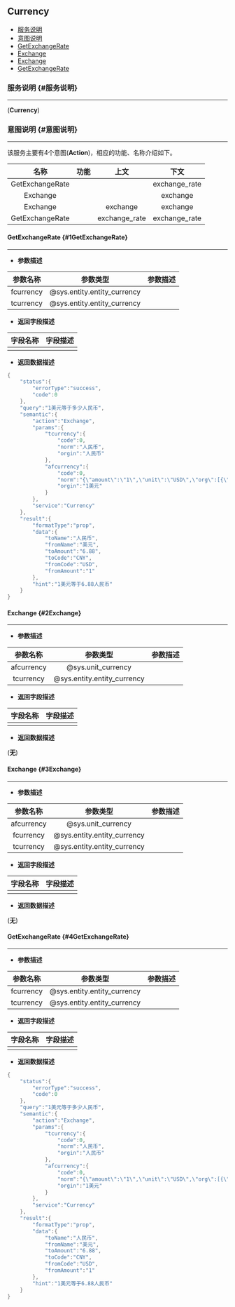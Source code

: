 ## Currency

* [服务说明](#服务说明)
* [意图说明](#意图说明)
 * [GetExchangeRate](#1GetExchangeRate)
 * [Exchange](#2Exchange)
 * [Exchange](#3Exchange)
 * [GetExchangeRate](#4GetExchangeRate)

### 服务说明 {#服务说明}

---

\(**Currency**\)

### 意图说明 {#意图说明}

---

该服务主要有4个意图\(**Action**\)，相应的功能、名称介绍如下。

| 名称 | 功能 | 上文 | 下文 |
| :---: | :---: | :---: | :---: |
| GetExchangeRate |  |  | exchange_rate |
| Exchange |  |  | exchange |
| Exchange |  | exchange | exchange |
| GetExchangeRate |  | exchange_rate | exchange_rate |

#### GetExchangeRate {#1GetExchangeRate}

---

* **参数描述**

| 参数名称 | 参数类型 | 参数描述 |
| :---: | :---: | :---: |
| fcurrency | @sys.entity.entity_currency |  |
| tcurrency | @sys.entity.entity_currency |  ||

* **返回字段描述**

| 字段名称 | 字段描述 |
| :---: | :---: |
|  |  ||

* **返回数据描述**

```go
{
    "status":{
        "errorType":"success",
        "code":0
    },
    "query":"1美元等于多少人民币",
    "semantic":{
        "action":"Exchange",
        "params":{
            "tcurrency":{
                "code":0,
                "norm":"人民币",
                "orgin":"人民币"
            },
            "afcurrency":{
                "code":0,
                "norm":"{\"amount\":\"1\",\"unit\":\"USD\",\"org\":[{\"org_amount\":\"1\",\"org_unit\":\"美元\"}]}",
                "orgin":"1美元"
            }
        },
        "service":"Currency"
    },
    "result":{
        "formatType":"prop",
        "data":{
            "toName":"人民币",
            "fromName":"美元",
            "toAmount":"6.88",
            "toCode":"CNY",
            "fromCode":"USD",
            "fromAmount":"1"
        },
        "hint":"1美元等于6.88人民币"
    }
}

```

#### Exchange {#2Exchange}

---

* **参数描述**

| 参数名称 | 参数类型 | 参数描述 |
| :---: | :---: | :---: |
| afcurrency | @sys.unit_currency |  |
| tcurrency | @sys.entity.entity_currency |  ||

* **返回字段描述**

| 字段名称 | 字段描述 |
| :---: | :---: |
|  |  ||

* **返回数据描述**

 \(**无**\)


#### Exchange {#3Exchange}

---

* **参数描述**

| 参数名称 | 参数类型 | 参数描述 |
| :---: | :---: | :---: |
| afcurrency | @sys.unit_currency |  |
| fcurrency | @sys.entity.entity_currency |  |
| tcurrency | @sys.entity.entity_currency |  ||

* **返回字段描述**

| 字段名称 | 字段描述 |
| :---: | :---: |
|  |  ||

* **返回数据描述**

 \(**无**\)


#### GetExchangeRate {#4GetExchangeRate}

---

* **参数描述**

| 参数名称 | 参数类型 | 参数描述 |
| :---: | :---: | :---: |
| fcurrency | @sys.entity.entity_currency |  |
| tcurrency | @sys.entity.entity_currency |  ||

* **返回字段描述**

| 字段名称 | 字段描述 |
| :---: | :---: |
|  |  ||

* **返回数据描述**

```go
{
    "status":{
        "errorType":"success",
        "code":0
    },
    "query":"1美元等于多少人民币",
    "semantic":{
        "action":"Exchange",
        "params":{
            "tcurrency":{
                "code":0,
                "norm":"人民币",
                "orgin":"人民币"
            },
            "afcurrency":{
                "code":0,
                "norm":"{\"amount\":\"1\",\"unit\":\"USD\",\"org\":[{\"org_amount\":\"1\",\"org_unit\":\"美元\"}]}",
                "orgin":"1美元"
            }
        },
        "service":"Currency"
    },
    "result":{
        "formatType":"prop",
        "data":{
            "toName":"人民币",
            "fromName":"美元",
            "toAmount":"6.88",
            "toCode":"CNY",
            "fromCode":"USD",
            "fromAmount":"1"
        },
        "hint":"1美元等于6.88人民币"
    }
}

```

